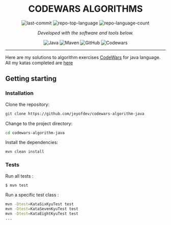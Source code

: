 <p>
    <h1 align="center">CODEWARS ALGORITHMS</h1>
</p>

<p align="center">
	<img src="https://img.shields.io/github/last-commit/jeyofdev/codewars-algorithm-java?style=flat-square&logo=git&logoColor=white&color=white" alt="last-commit">
	<img src="https://img.shields.io/github/languages/top/jeyofdev/codewars-algorithm-java?style=flat-square&color=white" alt="repo-top-language">
	<img src="https://img.shields.io/github/languages/count/jeyofdev/codewars-algorithm-java?style=flat-square&color=white" alt="repo-language-count">
<p>

<p align="center">
		<em>Developed with the software and tools below.</em>
</p>
<p align="center">
	<img src="https://img.shields.io/badge/java-%23ED8B00.svg?style=flat-square&logo=openjdk&logoColor=white" alt="Java">
	<img src="https://img.shields.io/badge/Apache%20Maven-C71A36.svg?style=flat-square&logo=Apache%20Maven&logoColor=white" alt="Maven">
	<img src="https://img.shields.io/badge/GitHub-181717.svg?style=flat-square&logo=GitHub&logoColor=white" alt="GitHub">
	<img src="https://img.shields.io/badge/Codewars-B1361E.svg?style=flat-square&logo=codewars&logoColor=white" alt="Codewars">
</p>
<hr>


Here are my solutions to algorithm exercises [CodeWars](https://www.codewars.com/) for java language.
All my katas completed are [here](https://www.codewars.com/users/jeyofdev/completed)

## Getting starting

###  Installation

Clone the repository:

```sh
git clone https://github.com/jeyofdev/codewars-algorithm-java
```

Change to the project directory:

```sh
cd codewars-algorithm-java
```

Install the dependencies:

```sh
mvn clean install
```

###  Tests

Run all tests :

```sh
$ mvn test
```

Run a specific test class :

```sh
mvn -Dtest=KataSixKyuTest test
mvn -Dtest=KataSevenKyuTest test
mvn -Dtest=KataEightKyuTest test
...
```
